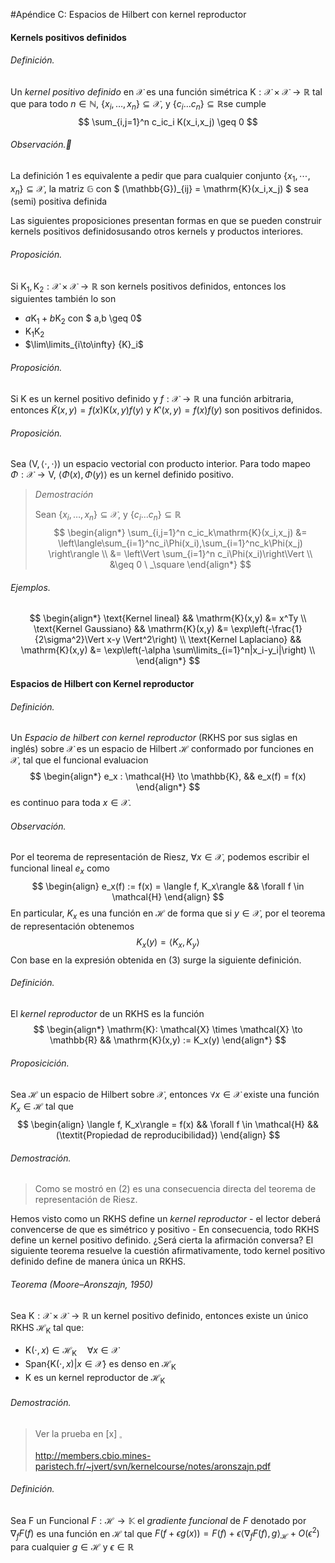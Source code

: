 #Apéndice C: Espacios de Hilbert con kernel reproductor 

#### Kernels positivos definidos

###### Definición.

Un *kernel positivo definido* en $\mathcal{X}​$ es una función simétrica $\mathrm{K}: \mathcal{X} \times \mathcal{X} \to \mathbb{R}​$ tal que para todo $n \in \mathbb{N}​$, $\{x_i,\dots,x_n\} \subseteq \mathcal{X}​$, y $\{c_i ... c_n \} \subseteq \mathbb{R}​$ se cumple
$$
\sum_{i,j=1}^n c_ic_i K(x_i,x_j) \geq 0
$$

###### Observación.

La definición 1 es equivalente a pedir que para cualquier conjunto $\{x_1, \cdots , x_n\}\subseteq\mathcal{X}$, la matriz $\mathbb{G}$ con $ (\mathbb{G})_{ij} = \mathrm{K}(x_i,x_j) $ sea (semi) positiva definida

Las siguientes proposiciones presentan formas en que se pueden construir kernels positivos definidosusando otros kernels y productos interiores.

###### Proposición.

Si $\mathrm{K}_1, \mathrm{K}_2 : \mathcal{X} \times \mathcal{X} \to \mathbb{R}​$ son kernels positivos definidos, entonces los siguientes también lo son

- $a\mathrm{K}_1 + b\mathrm{K}_2$ con $ a,b \geq 0$
- $\mathrm{K}_1\mathrm{K}_2$
- $\lim\limits_{i\to\infty}  {K}_i$

###### Proposición.

Si $\mathrm{K}$ es un kernel positivo definido y $f:\mathcal{X} \to \mathbb{R}$ una función arbitraria, entonces $\tilde{K}(x,y)=f(x) \mathrm{K}(x,y)f(y)$ y  $K'(x,y)=f(x)f(y)$ son positivos definidos.

###### Proposición.

Sea $(\mathrm{V} , \langle\cdot,\cdot\rangle)$ un espacio vectorial con producto interior. Para todo mapeo $\Phi : \mathcal{X} \to \mathrm{V}$, $\langle\Phi(x),\Phi(y)\rangle$ es un kernel definido positivo.

> *Demostración*
>
> Sean $\{x_i,\dots,x_n\} \subseteq \mathcal{X}$, y $\{c_i ... c_n \} \subseteq \mathbb{R}$
> $$
> \begin{align*}
> \sum_{i,j=1}^n c_ic_k\mathrm{K}(x_i,x_j) &= \left\langle\sum_{i=1}^nc_i\Phi(x_i),\sum_{i=1}^nc_k\Phi(x_j) \right\rangle \\
> &= \left\Vert \sum_{i=1}^n c_i\Phi(x_i)\right\Vert \\
> &\geq 0 \ _\square
> \end{align*}
> $$
>

###### Ejemplos.

$$
\begin{align*}
\text{Kernel lineal} && \mathrm{K}(x,y) &= x^Ty  \\
\text{Kernel Gaussiano} && \mathrm{K}(x,y) &= \exp\left(-\frac{1}{2\sigma^2}\Vert x-y \Vert^2\right)  \\
\text{Kernel Laplaciano} && \mathrm{K}(x,y) &= \exp\left(-\alpha \sum\limits_{i=1}^n|x_i-y_i|\right) \\
\end{align*}
$$

#### Espacios de Hilbert con Kernel reproductor

###### Definición.

Un *Espacio de hilbert con kernel reproductor* (RKHS por sus siglas en inglés) sobre $\mathcal{X}$ es un espacio de Hilbert $\mathcal{H}$ conformado por funciones en $\mathcal{X}$, tal que el funcional evaluacion
$$
\begin{align*}
e_x : \mathcal{H} \to \mathbb{K}, && e_x(f) = f(x)
\end{align*}
$$
es continuo para toda $x \in \mathcal{X}$.

###### Observación.

Por el teorema de representación de Riesz, $\forall x \in \mathcal{X}$, podemos escribir el funcional lineal $e_x$ como
$$
\begin{align}
e_x(f) := f(x) = \langle f, K_x\rangle && \forall f \in \mathcal{H}
\end{align}
$$
En particular, $K_x$ es una función en $\mathcal{H}$ de forma que si $y\in\mathcal{X}$, por el teorema de representación obtenemos
$$
K_x(y) = \langle K_x, K_y \rangle
$$
Con base en la expresión obtenida en $(3)$ surge la siguiente definición.

###### Definición.

El *kernel reproductor* de un RKHS es la función
$$
\begin{align*}
\mathrm{K}: \mathcal{X} \times \mathcal{X} \to \mathbb{R} && \mathrm{K}(x,y) := K_x(y)
\end{align*}
$$

###### Proposicición.

Sea $\mathcal{H}$ un espacio de Hilbert sobre $\mathcal{X}$, entonces $\forall{x} \in \mathcal{X}$ existe una función $K_x \in \mathcal{H}$ tal que
$$
\begin{align}
\langle f, K_x\rangle = f(x) && \forall f \in \mathcal{H} && (\textit{Propiedad de reproducibilidad})
\end{align}
$$

###### Demostración.

> Como se mostró en $(2)$ es una consecuencia directa del teorema de representación de Riesz.

Hemos visto como un RKHS define un *kernel reproductor* - el lector deberá convencerse de que es simétrico y positivo - En consecuencia, todo RKHS define un kernel positivo definido. ¿Será cierta la afirmación conversa? El siguiente teorema resuelve la cuestión afirmativamente, todo kernel positivo definido define de manera única un RKHS.

###### Teorema (Moore–Aronszajn, 1950)

Sea $\mathrm{K}: \mathcal{X} \times \mathcal{X} \to \mathbb{R}$ un kernel positivo definido, entonces existe un único RKHS $\mathcal{H}_\mathrm{K}$ tal que:

- $\mathrm{K}(\cdot,x) \in \mathcal{H}_\mathrm{K} \quad \forall x \in \mathcal{X}$
- $\mathrm{Span}\{\mathrm{K}(\cdot,x) | x \in \mathcal{X}\}$ es denso en $\mathcal{H}_\mathrm{K}$
- $\mathrm{K}$ es un kernel reproductor de $\mathcal{H}_\mathrm{K}$

###### Demostración.

> Ver la prueba en [x] $_\square$
>
> http://members.cbio.mines-paristech.fr/~jvert/svn/kernelcourse/notes/aronszajn.pdf

###### Definición.

Sea F un Funcional $F : \mathcal{H} \to \mathbb{K}$ el *gradiente funcional* de $F$ denotado por $\nabla_f F(f)$ es una función en $\mathcal{H}$ tal que $F(f + \epsilon g(x)) = F(f) + \epsilon\langle \nabla_f F(f),g\rangle_{\mathcal{H}} + O(\epsilon^2)$ para cualquier $g \in \mathcal{H}$ y $\epsilon \in \mathbb{R}$
